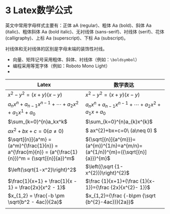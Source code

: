 # 3 Latex数学公式

英文中常用字母样式主要有：正体 aA (regular)、粗体 Aa (bold)、斜体 Aa (italic)、粗体斜体 Aa (bold italic)、无衬线体 (sans-serif)、衬线体 (serif)、花体 (calligraphy)、上标 Aa (superscript)、下标 Aa (subscript)。

衬线体和无衬线体的区别是字母末端的装饰性衬线。

* 向量、矩阵记号采用粗体、斜体、衬线体（例如：`\boldsymbol`）
* 编程采用等宽字体（例如：Roboto Mono Light）
* 

| Latex                                                        | 数学表达                                                     |
| ------------------------------------------------------------ | ------------------------------------------------------------ |
| $x^2-y^2 = \left(x+y \right)\left(x-y \right)$               | $x^{2}-y^{2} = \left(x+y\right)\left(x-y\right)$             |
| $a_nx^n+a_{n-1}x^{n-1}+\dotsb +a_2x^2+a_1x^1+a_0$            | $a_{n}x^{n}+a_{n-1}x^{n-1}+\dotsb + a_{2}x^{2} + a_{1}x + a_{0}$ |
| $\sum_{k=0}^{n}a_kx^k$                                       | $\sum_{k=0}^{n}a_{k}x^{k}$                                   |
| $ax^2+bx+c = 0\left(a \neq 0 \right)$                        | $ ax^{2}+bx+c=0\ (a\neq 0) $                                 |
| $\sqrt[{n}]{a^m} = (a^m)^{\frac{1}{n}} = a^{\frac{m}{n}} = (a^{\frac{1}{n}})^m = (\sqrt[{n}]{a})^m$ | ${\sqrt[{n}]{a^{m}}}=(a^{m})^{1/n}=a^{m/n}=(a^{1/n})^{m}=({\sqrt[{n}]{a}})^{m}$ |
| $\left(\sqrt{1-x^2}\right)^2$                                | $\left({\sqrt {1-x^{2}}}\right)^{2}$                         |
| $\frac{1}{x+1} + \frac{1}{x - 1} = \frac{2x}{x^2 - 1}$       | $\frac {1}{x+1}+{\frac {1}{x-1}}={\frac {2x}{x^{2}- 1}}$     |
| $x_{1,2} = \frac{-b \pm \sqrt{b^2 - 4ac}}{2a}$               | $x_{1,2}={\frac {-b\pm {\sqrt {b^{2}-4ac}}}{2a}}$            |
|                                                              |                                                              |

